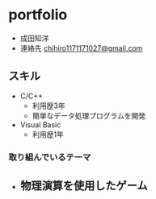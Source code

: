 # portfolio  
- 成田知洋  
- 連絡先 chihiro1171171027@gmail.com  
## スキル  
- C/C++  
  - 利用歴3年  
  - 簡単なデータ処理プログラムを開発  
- Visual Basic  
  - 利用歴1年  
### 取り組んでいるテーマ  
- 物理演算を使用したゲーム
  - 

